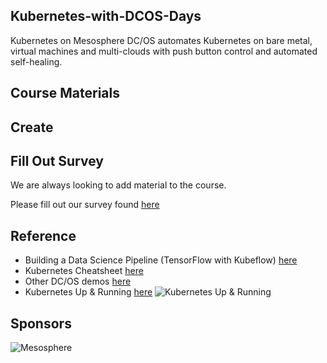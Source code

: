 ## Kubernetes-with-DCOS-Days

Kubernetes on Mesosphere DC/OS automates Kubernetes on bare metal, virtual machines and multi-clouds with push button control and automated self-healing.

## Course Materials

## Create 

## Fill Out Survey

We are always looking to add material to the course. 

Please fill out our survey found [here](https://goo.gl/forms/ougjUYkLablAdChQ2) 

## Reference

* Building a Data Science Pipeline (TensorFlow with Kubeflow) [here](https://mesosphere.com/resources/building-data-science-platform/) 
* Kubernetes Cheatsheet [here](https://mesosphere.com/resources/kubernetes-cheatsheet/)
* Other DC/OS demos [here](https://github.com/dcos/demos/) 
* Kubernetes Up & Running [here](https://mesosphere.com/resources/running-kubernetes-oreilly-ebook/)
![Kubernetes Up & Running](https://mesosphere.com/wp-content/uploads/2017/09/running-kubernetes_oreilly-ebook.png)

## Sponsors

![Mesosphere](https://mesosphere.com/wp-content/uploads/2017/11/mesosphere-logo.png)
